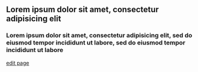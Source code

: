 ## Lorem ipsum dolor sit amet, consectetur adipisicing elit

### Lorem ipsum dolor sit amet, consectetur adipisicing elit, sed do eiusmod tempor incididunt ut labore, sed do eiusmod tempor incididunt ut labore

[edit page](https://sxc.jf.intel.com/gitlab/minnowboard/website/edit/master/pages/default/carousel-item-4.md)
